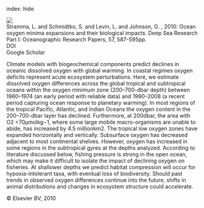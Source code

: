 index: hide

<div class="Citation">
    <div class="Citation-thumb CitationThumb-linked"  data-href="https://doi.org/10.1016/j.dsr.2010.01.005">
      <img src="https://static.claimspace.cloud/climate-study-static/refs/thumbs/10/Stramma_et_al_2010-thumb.png" />
    </div>

  <div class="Citation-body">
    <div class="Citation-text">Stramma, L. and Schmidtko, S. and Levin, L. and Johnson, G. , 2010: Ocean oxygen minima expansions and their biological impacts. <span class="Article-journal">Deep Sea Research Part I: Oceanographic Research Papers, </span><span class="Article-volume">57, </span>587-595pp.</div>
    <div class="Citation-links">
      <div class="CitationLink" data-href="https://doi.org/10.1016/j.dsr.2010.01.005">
        <div class="CitationLink-icon CitationLink-Doi"></div>
        <div class="CitationLink-text">DOI</div>
      </div>
      <div class="CitationLink" data-href="https://scholar.google.com/scholar?q=10.1016/j.dsr.2010.01.005">
        <div class="CitationLink-icon CitationLink-Scholar"></div>
        <div class="CitationLink-text">Google Scholar</div>
      </div>
    </div>
  </div>
</div>

Climate models with biogeochemical components predict declines in oceanic dissolved oxygen with global warming. In coastal regimes oxygen deficits represent acute ecosystem perturbations. Here, we estimate dissolved oxygen differences across the global tropical and subtropical oceans within the oxygen minimum zone (200–700-dbar depth) between 1960–1974 (an early period with reliable data) and 1990–2008 (a recent period capturing ocean response to planetary warming). In most regions of the tropical Pacific, Atlantic, and Indian Oceans the oxygen content in the 200–700-dbar layer has declined. Furthermore, at 200dbar, the area with O2 <70μmolkg−1, where some large mobile macro-organisms are unable to abide, has increased by 4.5 millionkm2. The tropical low oxygen zones have expanded horizontally and vertically. Subsurface oxygen has decreased adjacent to most continental shelves. However, oxygen has increased in some regions in the subtropical gyres at the depths analyzed. According to literature discussed below, fishing pressure is strong in the open ocean, which may make it difficult to isolate the impact of declining oxygen on fisheries. At shallower depths we predict habitat compression will occur for hypoxia-intolerant taxa, with eventual loss of biodiversity. Should past trends in observed oxygen differences continue into the future, shifts in animal distributions and changes in ecosystem structure could accelerate.

<div class="Citation-copy">
&copy; Elsevier BV, 2010
</div>